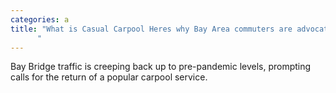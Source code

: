 ```yaml
---
categories: a
title: "What is Casual Carpool Heres why Bay Area commuters are advocating for it to make a comeback
      "
---
```

Bay Bridge traffic is creeping back up to pre-pandemic levels, prompting calls for the return of a popular carpool service.
      